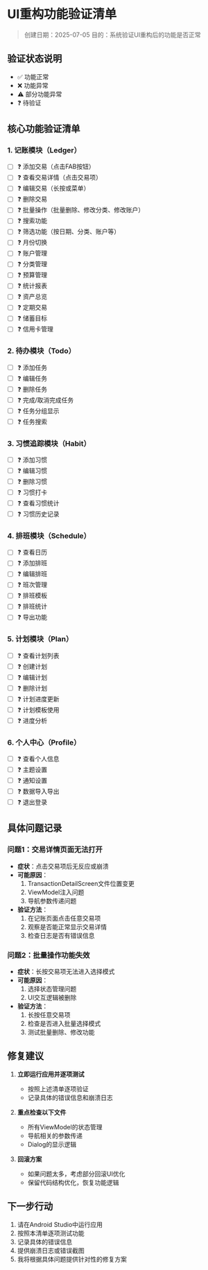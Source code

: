 # UI重构功能验证清单

> 创建日期：2025-07-05
> 目的：系统验证UI重构后的功能是否正常

## 验证状态说明
- ✅ 功能正常
- ❌ 功能异常
- ⚠️ 部分功能异常
- ❓ 待验证

## 核心功能验证清单

### 1. 记账模块（Ledger）
- [ ] ❓ 添加交易（点击FAB按钮）
- [ ] ❓ 查看交易详情（点击交易项）
- [ ] ❓ 编辑交易（长按或菜单）
- [ ] ❓ 删除交易
- [ ] ❓ 批量操作（批量删除、修改分类、修改账户）
- [ ] ❓ 搜索功能
- [ ] ❓ 筛选功能（按日期、分类、账户等）
- [ ] ❓ 月份切换
- [ ] ❓ 账户管理
- [ ] ❓ 分类管理
- [ ] ❓ 预算管理
- [ ] ❓ 统计报表
- [ ] ❓ 资产总览
- [ ] ❓ 定期交易
- [ ] ❓ 储蓄目标
- [ ] ❓ 信用卡管理

### 2. 待办模块（Todo）
- [ ] ❓ 添加任务
- [ ] ❓ 编辑任务
- [ ] ❓ 删除任务
- [ ] ❓ 完成/取消完成任务
- [ ] ❓ 任务分组显示
- [ ] ❓ 任务搜索

### 3. 习惯追踪模块（Habit）
- [ ] ❓ 添加习惯
- [ ] ❓ 编辑习惯
- [ ] ❓ 删除习惯
- [ ] ❓ 习惯打卡
- [ ] ❓ 查看习惯统计
- [ ] ❓ 习惯历史记录

### 4. 排班模块（Schedule）
- [ ] ❓ 查看日历
- [ ] ❓ 添加排班
- [ ] ❓ 编辑排班
- [ ] ❓ 班次管理
- [ ] ❓ 排班模板
- [ ] ❓ 排班统计
- [ ] ❓ 导出功能

### 5. 计划模块（Plan）
- [ ] ❓ 查看计划列表
- [ ] ❓ 创建计划
- [ ] ❓ 编辑计划
- [ ] ❓ 删除计划
- [ ] ❓ 计划进度更新
- [ ] ❓ 计划模板使用
- [ ] ❓ 进度分析

### 6. 个人中心（Profile）
- [ ] ❓ 查看个人信息
- [ ] ❓ 主题设置
- [ ] ❓ 通知设置
- [ ] ❓ 数据导入导出
- [ ] ❓ 退出登录

## 具体问题记录

### 问题1：交易详情页面无法打开
- **症状**：点击交易项后无反应或崩溃
- **可能原因**：
  1. TransactionDetailScreen文件位置变更
  2. ViewModel注入问题
  3. 导航参数传递问题
- **验证方法**：
  1. 在记账页面点击任意交易项
  2. 观察是否能正常显示交易详情
  3. 检查日志是否有错误信息

### 问题2：批量操作功能失效
- **症状**：长按交易项无法进入选择模式
- **可能原因**：
  1. 选择状态管理问题
  2. UI交互逻辑被删除
- **验证方法**：
  1. 长按任意交易项
  2. 检查是否进入批量选择模式
  3. 测试批量删除、修改功能

## 修复建议

1. **立即运行应用并逐项测试**
   - 按照上述清单逐项验证
   - 记录具体的错误信息和崩溃日志

2. **重点检查以下文件**
   - 所有ViewModel的状态管理
   - 导航相关的参数传递
   - Dialog的显示逻辑

3. **回滚方案**
   - 如果问题太多，考虑部分回滚UI优化
   - 保留代码结构优化，恢复功能逻辑

## 下一步行动

1. 请在Android Studio中运行应用
2. 按照本清单逐项测试功能
3. 记录具体的错误信息
4. 提供崩溃日志或错误截图
5. 我将根据具体问题提供针对性的修复方案